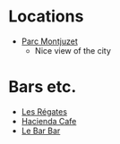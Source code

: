 # Locations
- [Parc Montjuzet](https://maps.app.goo.gl/FE5MLjC15eV5wshv7)
	- Nice view of the city

# Bars etc.
- [Les Régates](https://maps.app.goo.gl/B3i7hgKAndKrahkU6)
- [Hacienda Cafe](https://maps.app.goo.gl/w61bUVXQpWwwKwMC9)
- [Le Bar Bar](https://maps.app.goo.gl/VKAFYFqj6KobygA8A)
